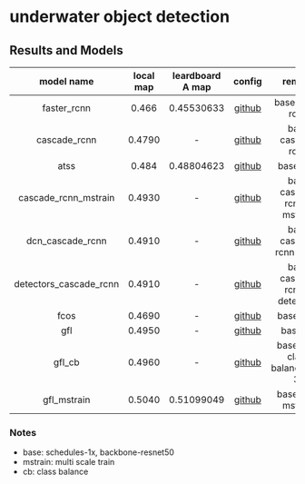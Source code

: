 # underwater object detection

## Results and Models

| model name | local map | leardboard A map | config | remark |
|:---------:|:-------:|:-------:|:--------:|:--------:|
| faster_rcnn | 0.466 | 0.45530633 | [github](https://github.com/fengyouliang/underwater_object_detection/blob/master/configs/faster_rcnn.py) | base faster rcnn |
| cascade_rcnn | 0.4790 | - | [github](https://github.com/fengyouliang/underwater_object_detection/blob/master/configs/cascade_rcnn.py) | base cascade rcnn |
| atss | 0.484 | 0.48804623 | [github](https://github.com/fengyouliang/underwater_object_detection/blob/master/configs/atss.py) | base atss |
| cascade_rcnn_mstrain | 0.4930 | - | [github](https://github.com/fengyouliang/underwater_object_detection/blob/master/configs/cascade_rcnn_mstrain.py) | base cascade rcnn + mstrain |
| dcn_cascade_rcnn | 0.4910 | - | [github](https://github.com/fengyouliang/underwater_object_detection/blob/master/configs/dcn_cascade_rcnn.py) | base cascade rcnn + dcn |
| detectors_cascade_rcnn | 0.4910 | - | [github](https://github.com/fengyouliang/underwater_object_detection/blob/master/configs/detectors_cascade_rcnn.py) | base cascade rcnn + detectors |
| fcos | 0.4690 | - | [github](https://github.com/fengyouliang/underwater_object_detection/blob/master/configs/fcos.py) | base fcos |
| gfl | 0.4950 | - | [github](https://github.com/fengyouliang/underwater_object_detection/blob/master/configs/gfl.py) | base gfl |
| gfl_cb | 0.4960 | - | [github](https://github.com/fengyouliang/underwater_object_detection/blob/master/configs/gfl_cb.py) | base gfl + class balance(1e-3) |
| gfl_mstrain| 0.5040 | 0.51099049 | [github](https://github.com/fengyouliang/underwater_object_detection/blob/master/configs/gfl_mstrain.py) | base gfl + mstrain |


### Notes
- base: schedules-1x, backbone-resnet50
- mstrain: multi scale train
- cb: class balance